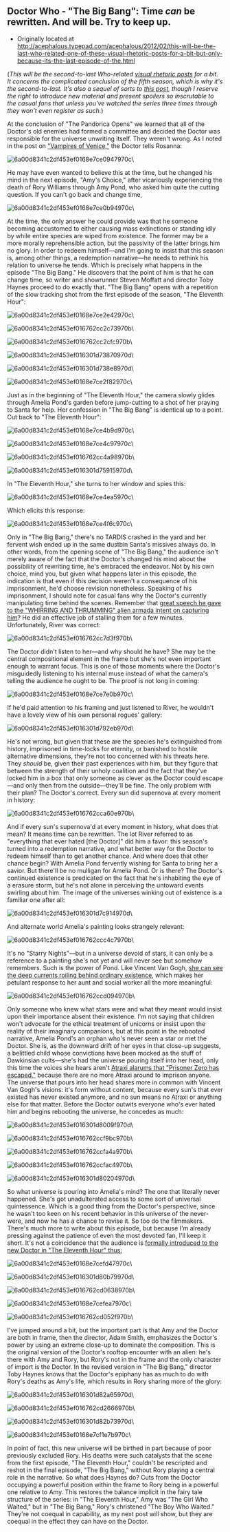 ## Doctor Who - "The Big Bang": Time *can* be rewritten. And will be. Try to keep up.

 * Originally located at http://acephalous.typepad.com/acephalous/2012/02/this-will-be-the-last-who-related-one-of-these-visual-rhetoric-posts-for-a-bit-but-only-because-its-the-last-episode-of-the.html

(*This will be the second-to-last Who-related [visual rhetoric posts](http://acephalous.typepad.com/acephalous/2011/11/scott-eric-kaufmans-visual-rhetoric-compendium-as-of-11282011.html) for a bit. It concerns the complicated conclusion of the fifth season, which is why it's the second-to-last. It's also a sequel of sorts to [this post](http://acephalous.typepad.com/acephalous/2011/11/doctor-who-the-pandorica-opens.html), though I reserve the right to introduce new material and present spoilers so inscrutable to the casual fans that unless you've watched the series three times through they won't even register as such.*)

At the conclusion of "The Pandorica Opens" we learned that all of the Doctor's old enemies had formed a committee and decided the Doctor was responsible for the universe unwriting itself. They weren't wrong. As I noted in the post on ["Vampires of Venice,"](http://acephalous.typepad.com/acephalous/2012/02/doctor-who-amys-choice-rhetorical-film-analysis.html) the Doctor tells Rosanna:

![6a00d8341c2df453ef0168e7ce0947970c](images/tv/doctor-who-the-big-bang/6a00d8341c2df453ef0168e7ce0947970c.jpg)\ 

He may have even wanted to believe this at the time, but he changed his mind in the next episode, "Amy's Choice," after vicariously experiencing the death of Rory Williams through Amy Pond, who asked him quite the cutting question. If you can't go back and change time,  

![6a00d8341c2df453ef0168e7ce0b94970c](images/tv/doctor-who-the-big-bang/6a00d8341c2df453ef0168e7ce0b94970c.jpg)\ 

At the time, the only answer he could provide was that he someone becoming accustomed to either causing mass extinctions or standing idly by while entire species are wiped from existence. The former may be a more morally reprehensible action, but the passivity of the latter brings him no glory. In order to redeem himself—and I'm going to insist that this season is, among other things, a redemption narrative—he needs to rethink his relation to universe he tends. Which is precisely what happens in the episode "The Big Bang." He discovers that the point of him is that he can change time, so writer and showrunner Steven Moffatt and director Toby Haynes proceed to do exactly that. "The Big Bang" opens with a repetition of the slow tracking shot from the first episode of the season, "The Eleventh Hour":

![6a00d8341c2df453ef0168e7ce2e42970c](images/tv/doctor-who-the-big-bang/6a00d8341c2df453ef0168e7ce2e42970c.jpg)\ 

![6a00d8341c2df453ef016762cc2c73970b](images/tv/doctor-who-the-big-bang/6a00d8341c2df453ef016762cc2c73970b.jpg)\ 

![6a00d8341c2df453ef016762cc2cfc970b](images/tv/doctor-who-the-big-bang/6a00d8341c2df453ef016762cc2cfc970b.jpg)\ 

![6a00d8341c2df453ef016301d73870970d](images/tv/doctor-who-the-big-bang/6a00d8341c2df453ef016301d73870970d.jpg)\ 

![6a00d8341c2df453ef016301d738e8970d](images/tv/doctor-who-the-big-bang/6a00d8341c2df453ef016301d738e8970d.jpg)\ 

![6a00d8341c2df453ef0168e7ce2f82970c](images/tv/doctor-who-the-big-bang/6a00d8341c2df453ef0168e7ce2f82970c.jpg)\ 

Just as in the beginning of "The Eleventh Hour," the camera slowly glides through Amelia Pond's garden before jump-cutting to a shot of her praying to Santa for help. Her confession in "The Big Bang" is identical up to a point. Cut back to "The Eleventh Hour":

![6a00d8341c2df453ef0168e7ce4b9d970c](images/tv/doctor-who-the-big-bang/6a00d8341c2df453ef0168e7ce4b9d970c.jpg)\ 

![6a00d8341c2df453ef0168e7ce4c97970c](images/tv/doctor-who-the-big-bang/6a00d8341c2df453ef0168e7ce4c97970c.jpg)\ 

![6a00d8341c2df453ef016762cc4a98970b](images/tv/doctor-who-the-big-bang/6a00d8341c2df453ef016762cc4a98970b.jpg)\ 

![6a00d8341c2df453ef016301d75915970d](images/tv/doctor-who-the-big-bang/6a00d8341c2df453ef016301d75915970d.jpg)\ 

In "The Eleventh Hour," she turns to her window and spies this:

![6a00d8341c2df453ef0168e7ce4ea5970c](images/tv/doctor-who-the-big-bang/6a00d8341c2df453ef0168e7ce4ea5970c.jpg)\ 

Which elicits this response:

![6a00d8341c2df453ef0168e7ce4f6c970c](images/tv/doctor-who-the-big-bang/6a00d8341c2df453ef0168e7ce4f6c970c.jpg)\ 

Only in "The Big Bang," there's no TARDIS crashed in the yard and her fervent wish ended up in the same dustbin Santa's missives always do. In other words, from the opening scene of "The Big Bang," the audience isn't merely aware of the fact that the Doctor's changed his mind about the possibility of rewriting time, he's embraced the endeavor. Not by his own choice, mind you, but given what happens later in this episode, the indication is that even if this decision weren't a consequence of his imprisonment, he'd choose revision nonetheless. Speaking of his imprisonment, I should note for casual fans why the Doctor's currently manipulating time behind the scenes. Remember that [great speech he gave to the "WHIRRING AND THRUMMING" alien armada intent on capturing him](http://acephalous.typepad.com/acephalous/2011/11/doctor-who-the-pandorica-opens.html)?
He did an effective job of stalling them for a few minutes. Unfortunately, River was correct:

![6a00d8341c2df453ef016762cc7d3f970b](images/tv/doctor-who-the-big-bang/6a00d8341c2df453ef016762cc7d3f970b.jpg)\ 

The Doctor didn't listen to her—and why should he have? She may be the central compositional element in the frame but she's not even important enough to warrant focus. This is one of those moments where the Doctor's misguidedly listening to his internal muse instead of what the camera's telling the audience he ought to be. The proof is not long in coming:

![6a00d8341c2df453ef0168e7ce7e0b970c](images/tv/doctor-who-the-big-bang/6a00d8341c2df453ef0168e7ce7e0b970c.jpg)\ 

If he'd paid attention to his framing and just listened to River, he wouldn't have a lovely view of his own personal rogues' gallery:

![6a00d8341c2df453ef016301d792eb970d](images/tv/doctor-who-the-big-bang/6a00d8341c2df453ef016301d792eb970d.jpg)\ 

He's not wrong, but given that these are the species he's extinguished from history, imprisoned in time-locks for eternity, or banished to hostile alternative dimensions, they're not too concerned with his threats here. They *should* be, given their past experiences with him, but they figure that between the strength of their unholy coalition and the fact that they've locked him in a box that only someone as clever as the Doctor could escape—and only then from the outside—they'll be fine. The only problem with their plan? The Doctor's correct. Every sun did supernova at every moment in history:

![6a00d8341c2df453ef016762cca60e970b](images/tv/doctor-who-the-big-bang/6a00d8341c2df453ef016762cca60e970b.jpg)\ 

And if every sun's supernova'd at every moment in history, what does that mean? It means time can be rewritten. The lot River referred to as "everything that ever hated [the Doctor]" did him a favor: this season's turned into a redemption narrative, and what better way for the Doctor to redeem himself than to get another chance. And where does that other chance begin? With Amelia Pond fervently wishing for Santa to bring her a savior. But there'll be no mulligan for Amelia Pond. Or is there? The Doctor's continued existence is predicated on the fact that he's inhabiting the eye of a erasure storm, but he's not alone in perceiving the untoward events swirling about him. The image of the universes winking out of existence is a familiar one after all:

![6a00d8341c2df453ef016301d7c914970d](images/tv/doctor-who-the-big-bang/6a00d8341c2df453ef016301d7c914970d.jpg)\ 

And alternate world Amelia's painting looks strangely relevant:

![6a00d8341c2df453ef016762ccc4c7970b](images/tv/doctor-who-the-big-bang/6a00d8341c2df453ef016762ccc4c7970b.jpg)\ 

It's no "Starry Nights"—but in a universe devoid of stars, it can only be a reference to a painting she's not yet and will never see but somehow remembers. Such is the power of Pond. Like Vincent Van Gogh, [she can see the deep currents roiling behind ordinary existence](http://acephalous.typepad.com/acephalous/2012/02/doctor-who-vincent-and-the-doctor.html), which makes her petulant response to her aunt and social worker all the more meaningful:

![6a00d8341c2df453ef016762ccd094970b](images/tv/doctor-who-the-big-bang/6a00d8341c2df453ef016762ccd094970b.jpg)\ 

Only someone who knew what stars were and what they meant would insist upon their importance absent their existence. I'm not saying that children won't advocate for the ethical treatment of unicorns or insist upon the reality of their imaginary companions, but at this point in the rebooted narrative, Amelia Pond's an orphan who's never seen a star or met the Doctor. She is, as the downward drift of her eyes in that close-up suggests, a belittled child whose convictions have been mocked as the stuff of Dawkinsian cults—she's had the universe pouring itself into her head, only this time the voices she hears aren't [Atraxi alarums that "Prisoner Zero has escaped,"](http://acephalous.typepad.com/acephalous/2011/11/superman-versus-the-doctor.html) because there are no more Atraxi around to imprison anyone.
The universe that pours into her head shares more in common with Vincent Van Gogh's visions: it's form without content, because every sun's that ever existed has never existed anymore, and no sun means no Atraxi or anything else for that matter. Before the Doctor outwits everyone who's ever hated him and begins rebooting the universe, he concedes as much:

![6a00d8341c2df453ef016301d8009f970d](images/tv/doctor-who-the-big-bang/6a00d8341c2df453ef016301d8009f970d.jpg)\ 

![6a00d8341c2df453ef016762ccf9bc970b](images/tv/doctor-who-the-big-bang/6a00d8341c2df453ef016762ccf9bc970b.jpg)\ 

![6a00d8341c2df453ef016762ccfa4a970b](images/tv/doctor-who-the-big-bang/6a00d8341c2df453ef016762ccfa4a970b.jpg)\ 

![6a00d8341c2df453ef016762ccfac4970b](images/tv/doctor-who-the-big-bang/6a00d8341c2df453ef016762ccfac4970b.jpg)\ 

![6a00d8341c2df453ef016301d80204970d](images/tv/doctor-who-the-big-bang/6a00d8341c2df453ef016301d80204970d.jpg)\ 

So what universe is pouring into Amelia's mind? The one that literally never happened. She's got unadulterated access to some sort of universal quintessence. Which is a good thing from the Doctor's perspective, since he wasn't too keen on his recent behavior in this universe of the never-were, and now he has a chance to revise it. So too do the filmmakers. There's much more to write about this episode, but because I'm already pressing against the patience of even the most devoted fan, I'll keep it short. It's not a coincidence that the audience is [formally introduced to the new Doctor in "The Eleventh Hour" thus:](http://acephalous.typepad.com/acephalous/2011/11/superman-versus-the-doctor.html)

![6a00d8341c2df453ef0168e7cefd47970c](images/tv/doctor-who-the-big-bang/6a00d8341c2df453ef0168e7cefd47970c.jpg)\ 

![6a00d8341c2df453ef016301d80b79970d](images/tv/doctor-who-the-big-bang/6a00d8341c2df453ef016301d80b79970d.jpg)\ 

![6a00d8341c2df453ef016762cd0638970b](images/tv/doctor-who-the-big-bang/6a00d8341c2df453ef016762cd0638970b.jpg)\ 

![6a00d8341c2df453ef0168e7cefea7970c](images/tv/doctor-who-the-big-bang/6a00d8341c2df453ef0168e7cefea7970c.jpg)\ 


![6a00d8341c2df453ef016762cd052f970b](images/tv/doctor-who-the-big-bang/6a00d8341c2df453ef016762cd052f970b.jpg)\ 

I've jumped around a bit, but the important part is that Amy and the Doctor are both in frame, then the director, Adam Smith, emphasizes the Doctor's power by using an extreme close-up to dominate the composition. This is the original version of the Doctor's rooftop encounter with an alien: he's there with Amy and Rory, but Rory's not in the frame and the only character of import is the Doctor. In the revised version in "The Big Bang," director Toby Haynes knows that the Doctor's epiphany has as much to do with Rory's deaths as Amy's life, which results in Rory sharing more of the glory:

![6a00d8341c2df453ef016301d82a65970d](images/tv/doctor-who-the-big-bang/6a00d8341c2df453ef016301d82a65970d.jpg)\ 

![6a00d8341c2df453ef016762cd2666970b](images/tv/doctor-who-the-big-bang/6a00d8341c2df453ef016762cd2666970b.jpg)\ 

![6a00d8341c2df453ef016301d82b73970d](images/tv/doctor-who-the-big-bang/6a00d8341c2df453ef016301d82b73970d.jpg)\ 

![6a00d8341c2df453ef0168e7cf1e7b970c](images/tv/doctor-who-the-big-bang/6a00d8341c2df453ef0168e7cf1e7b970c.jpg)\ 

In point of fact, this new universe will be birthed in part because of poor previously excluded Rory. His deaths were such catalysts that the scene from the first episode, "The Eleventh Hour," couldn't be rescripted and reshot in the final episode, "The Big Bang," without Rory playing a central role in the narrative. So what does Haynes do? Cuts from the Doctor occupying a powerful position within the frame to Rory being in a powerful one relative to Amy. This restores the balance implicit in the fairy tale structure of the series: in "The Eleventh Hour," Amy was "The Girl Who Waited," but in "The Big Bang," Rory's christened "The Boy Who Waited." They're not coequal in capability, as my next post will show, but they are coequal in the effect they can have on the Doctor.
